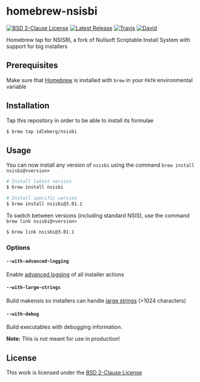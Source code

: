 # homebrew-nsisbi

[![BSD 2-Clause License](https://flat.badgen.net/badge/license/BSD%202-Clause/blue)](https://opensource.org/licenses/BSD-2-Clause)
[![Latest Release](https://flat.badgen.net/github/release/idleberg/homebrew-nsisbi)](https://github.com/idleberg/homebrew-nsisbi/releases)
[![Travis](https://flat.badgen.net/travis/idleberg/homebrew-nsisbi)](https://travis-ci.org/idleberg/homebrew-nsisbi)
[![David](https://flat.badgen.net/david/dev/idleberg/homebrew-nsisbi)](https://david-dm.org/idleberg/homebrew-nsisbi?type=dev)

Homebrew tap for NSISBI, a fork of Nullsoft Scriptable Install System with support for big installers

## Prerequisites

Make sure that [Homebrew](https://brew.sh/) is installed with `brew` in your `PATH` environmental variable

## Installation

Tap this repository in order to be able to install its formulae

```sh
$ brew tap idleberg/nsisbi
```

## Usage

You can now install any version of `nsisbi` using the command `brew install nsisbi@<version>`

```sh
# Install latest version
$ brew install nsisbi

# Install specific version
$ brew install nsisbi@3.01.1
```

To switch between versions (including standard NSIS), use the  command `brew link nsisbi@<version>`

```sh
$ brew link nsisbi@3.01.1
```

### Options

#### `--with-advanced-logging`

Enable [advanced logging](https://nsis.sourceforge.io/Special_Builds#Advanced_logging) of all installer actions

#### `--with-large-strings`

Build makensis so installers can handle [large strings](https://nsis.sourceforge.io/Special_Builds#Large_strings) (>1024 characters)

#### `--with-debug`

Build executables with debugging information.

**Note:** This is not meant for use in production!

## License

This work is licensed under the [BSD 2-Clause License](LICENSE)
